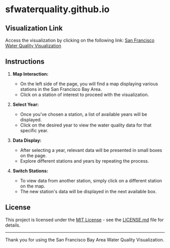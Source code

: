 # sfwaterquality.github.io
## Visualization Link

Access the visualization by clicking on the following link: [San Francisco Water Quality Visualization](https://gitthirteen.github.io/tuwien/sfwaterquality/)

## Instructions

1. **Map Interaction:**
   - On the left side of the page, you will find a map displaying various stations in the San Francisco Bay Area.
   - Click on a station of interest to proceed with the visualization.

2. **Select Year:**
   - Once you've chosen a station, a list of available years will be displayed.
   - Click on the desired year to view the water quality data for that specific year.

3. **Data Display:**
   - After selecting a year, relevant data will be presented in small boxes on the page.
   - Explore different stations and years by repeating the process.

4. **Switch Stations:**
   - To view data from another station, simply click on a different station on the map.
   - The new station's data will be displayed in the next available box.


## License

This project is licensed under the [MIT License](LICENSE.md) - see the [LICENSE.md](LICENSE.md) file for details.

---

Thank you for using the San Francisco Bay Area Water Quality Visualization. 
